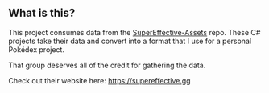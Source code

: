 ## **What is this?**
This project consumes data from the [SuperEffective-Assets](https://github.com/itsjavi/supereffective-assets) repo. These C# projects take their data and convert into a format that I use for a personal Pokédex project.

That group deserves all of the credit for gathering the data.

Check out their website here: https://supereffective.gg